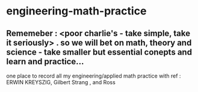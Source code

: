 # engineering-math-practice

## Rememeber : <poor charlie's - take simple, take it seriously> . so we will bet on math, theory and science - take smaller but essential conepts and learn and practice...
one place to record all my engineering/applied math practice with ref : ERWIN KREYSZIG, Gilbert Strang , and Ross
